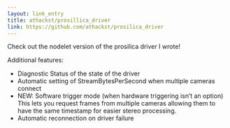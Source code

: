 ```yaml
---
layout: link_entry
title: athackst/prosillica_driver
link: https://github.com/athackst/prosilica_driver
---
```

Check out the nodelet version of the prosilica driver I wrote!  

Additional features:  

* Diagnostic Status of the state of the driver
* Automatic setting of StreamBytesPerSecond when multiple cameras connect
* NEW: Software trigger mode (when hardware triggering isn’t an option) This lets you request frames from multiple cameras allowing them to have the same timestamp for easier stereo processing.
* Automatic reconnection on driver failure
